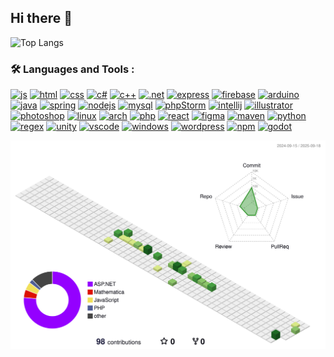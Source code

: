 ## Hi there 👋

![Top Langs](https://github-readme-stats.vercel.app/api/top-langs/?username=Scr1my&theme=tokyonight&exclude=vagrant_multi_machine)

### :hammer_and_wrench: Languages and Tools :

[![js][js-logo]][js-link]
[![html][html-logo]][html-link]
[![css][css-logo]][css-link]
[![c#][c#-logo]][c#-link]
[![c++][c-plus-plus-logo]][c-plus-plus-link]
[![.net][dotnet-logo]][dotnet-link]
[![express][express-logo]][express-link]
[![firebase][firebase-logo]][firebase-link]
[![arduino][arduino-logo]][arduino-link]
[![java][java-logo]][java-link]
[![spring][spring-logo]][spring-link]
[![nodejs][nodejs-logo]][nodejs-link]
[![mysql][mysql-logo]][mysql-link]
[![phpStorm][phpstorm-logo]][phpstorm-link]
[![intellij][intellij-logo]][intellij-link]
[![illustrator][illustrator-logo]][illustrator-link]
[![photoshop][photoshop-logo]][photoshop-link]
[![linux][linux-logo]][linux-link]
[![arch][arch-logo]][arch-link]
[![php][php-logo]][php-link]
[![react][react-logo]][react-link]
[![figma][figma-logo]][figma-link]
[![maven][maven-logo]][maven-link]
[![python][python-logo]][python-link]
[![regex][regex-logo]][regex-link]
[![unity][unity-logo]][unity-link]
[![vscode][vscode-logo]][vscode-link]
[![windows][windows-logo]][windows-link]
[![wordpress][wordpress-logo]][wordpress-link]
[![npm][npm-logo]][npm-link]
[![godot][godot-logo]][godot-link]


![](./profile-3d-contrib/profile-green-animate.svg)

<!-- utils -->
[js-logo]: https://skillicons.dev/icons?i=js
[js-link]: https://developer.mozilla.org/en-US/docs/Web/JavaScript

[html-logo]: https://skillicons.dev/icons?i=html
[html-link]: https://developer.mozilla.org/en-US/docs/Web/HTML

[css-logo]: https://skillicons.dev/icons?i=css
[css-link]: https://developer.mozilla.org/en-US/docs/Web/CSS

[c#-logo]: https://skillicons.dev/icons?i=cs
[c#-link]: https://learn.microsoft.com/it-it/dotnet/csharp

[c-plus-plus-logo]: https://skillicons.dev/icons?i=cpp
[c-plus-plus-link]: https://learn.microsoft.com/en-us/cpp/cpp

[dotnet-logo]: https://skillicons.dev/icons?i=dotnet
[dotnet-link]: https://dotnet.microsoft.com/en-us

[express-logo]: https://skillicons.dev/icons?i=express
[express-link]: https://expressjs.com

[firebase-logo]: https://skillicons.dev/icons?i=firebase
[firebase-link]: https://firebase.google.com

[arduino-logo]: https://skillicons.dev/icons?i=arduino
[arduino-link]: https://www.arduino.cc

[java-logo]: https://skillicons.dev/icons?i=java
[java-link]: https://www.java.com

[spring-logo]: https://skillicons.dev/icons?i=spring
[spring-link]: https://spring.io

[nodejs-logo]: https://skillicons.dev/icons?i=nodejs
[nodejs-link]: https://nodejs.org

[mysql-logo]: https://skillicons.dev/icons?i=mysql
[mysql-link]: https://www.mysql.com

[phpstorm-logo]: https://skillicons.dev/icons?i=phpstorm
[phpstorm-link]: https://www.jetbrains.com/phpstorm

[intellij-logo]: https://skillicons.dev/icons?i=idea
[intellij-link]: https://www.jetbrains.com/idea

[illustrator-logo]: https://skillicons.dev/icons?i=ai
[illustrator-link]: https://www.adobe.com/products/illustrator.html

[photoshop-logo]: https://skillicons.dev/icons?i=ps
[photoshop-link]: https://www.adobe.com/products/photoshop.html

[linux-logo]: https://skillicons.dev/icons?i=linux
[linux-link]: https://www.linux.it

[arch-logo]: https://skillicons.dev/icons?i=arch
[arch-link]: https://archlinux.org

[php-logo]: https://skillicons.dev/icons?i=php
[php-link]: https://www.php.net

[react-logo]: https://skillicons.dev/icons?i=react
[react-link]: https://react.dev

[figma-logo]: https://skillicons.dev/icons?i=figma
[figma-link]: https://www.figma.com

[maven-logo]: https://skillicons.dev/icons?i=maven
[maven-link]: https://maven.apache.org

[python-logo]: https://skillicons.dev/icons?i=py
[python-link]: https://www.python.org

[regex-logo]: https://skillicons.dev/icons?i=regex
[regex-link]: https://regexr.com

[unity-logo]: https://skillicons.dev/icons?i=unity
[unity-link]: https://unity.com

[vscode-logo]: https://skillicons.dev/icons?i=vscode
[vscode-link]: https://code.visualstudio.com

[windows-logo]: https://skillicons.dev/icons?i=windows
[windows-link]: https://www.microsoft.com/windows

[wordpress-logo]: https://skillicons.dev/icons?i=wordpress
[wordpress-link]: https://wordpress.com

[npm-logo]: https://skillicons.dev/icons?i=npm
[npm-link]: https://www.npmjs.com

[godot-logo]: https://skillicons.dev/icons?i=godot
[godot-link]: https://godotengine.org/

<!--
**Scr1my/Scr1my** is a ✨ _special_ ✨ repository because its `README.md` (this file) appears on your GitHub profile.

Here are some ideas to get you started:

- 🔭 I’m currently working on ...
- 🌱 I’m currently learning ...
- 👯 I’m looking to collaborate on ...
- 🤔 I’m looking for help with ...
- 💬 Ask me about ...
- 📫 How to reach me: ...
- 😄 Pronouns: ...
- ⚡ Fun fact: ...
-->
